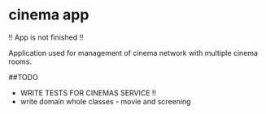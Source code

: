 # cinema app

!! App is not finished !!

Application used for management of cinema network with multiple cinema rooms. 

##TODO

- WRITE TESTS FOR CINEMAS SERVICE !!
- write domain whole classes - movie and screening


